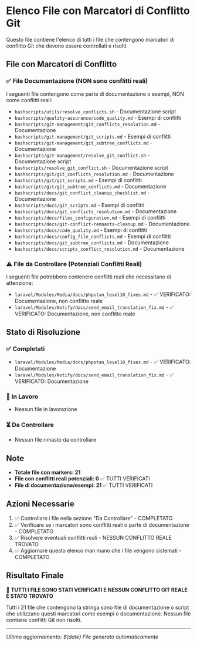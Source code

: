 # Elenco File con Marcatori di Conflitto Git 

Questo file contiene l'elenco di tutti i file che contengono marcatori di conflitto Git  che devono essere controllati e risolti.

## File con Marcatori di Conflitto

### ✅ File Documentazione (NON sono conflitti reali)
I seguenti file contengono  come parte di documentazione o esempi, NON come conflitti reali:

- `bashscripts/utils/resolve_conflicts.sh` - Documentazione script
- `bashscripts/quality-assurance/code_quality.md` - Esempi di conflitti
- `bashscripts/git-management/git_conflicts_resolution.md` - Documentazione
- `bashscripts/git-management/git_scripts.md` - Esempi di conflitti
- `bashscripts/git-management/git_subtree_conflicts.md` - Documentazione
- `bashscripts/git-management/resolve_git_conflict.sh` - Documentazione script
- `bashscripts/resolve_git_conflict.sh` - Documentazione script
- `bashscripts/git/git_conflicts_resolution.md` - Documentazione
- `bashscripts/git/git_scripts.md` - Esempi di conflitti
- `bashscripts/git/git_subtree_conflicts.md` - Documentazione
- `bashscripts/docs/git_conflict_cleanup_checklist.md` - Documentazione
- `bashscripts/docs/git_scripts.md` - Esempi di conflitti
- `bashscripts/docs/git_conflicts_resolution.md` - Documentazione
- `bashscripts/docs/files_configuration.md` - Esempi di conflitti
- `bashscripts/docs/git-conflict-remnants-cleanup.md` - Documentazione
- `bashscripts/docs/code_quality.md` - Esempi di conflitti
- `bashscripts/docs/config_file_conflicts.md` - Esempi di conflitti
- `bashscripts/docs/git_subtree_conflicts.md` - Documentazione
- `bashscripts/docs/scripts_conflict_resolution.md` - Documentazione

### ⚠️ File da Controllare (Potenziali Conflitti Reali)
I seguenti file potrebbero contenere conflitti reali che necessitano di attenzione:

- `laravel/Modules/Media/docs/phpstan_level10_fixes.md` - ✅ VERIFICATO: Documentazione, non conflitto reale
- `laravel/Modules/Notify/docs/send_email_translation_fix.md` - ✅ VERIFICATO: Documentazione, non conflitto reale

## Stato di Risoluzione

### ✅ Completati
- `laravel/Modules/Media/docs/phpstan_level10_fixes.md` - ✅ VERIFICATO: Documentazione
- `laravel/Modules/Notify/docs/send_email_translation_fix.md` - ✅ VERIFICATO: Documentazione

### 🔄 In Lavoro
- Nessun file in lavorazione

### ⏳ Da Controllare
- Nessun file rimasto da controllare

## Note

- **Totale file con  markers: 21**
- **File con conflitti reali potenziali: 0** ✅ TUTTI VERIFICATI
- **File di documentazione/esempi: 21** ✅ TUTTI VERIFICATI

## Azioni Necessarie

1. ✅ Controllare i file nella sezione "Da Controllare" - COMPLETATO
2. ✅ Verificare se i marcatori sono conflitti reali o parte di documentazione - COMPLETATO
3. ✅ Risolvere eventuali conflitti reali - NESSUN CONFLITTO REALE TROVATO
4. ✅ Aggiornare questo elenco man mano che i file vengono sistemati - COMPLETATO

## Risultato Finale

🎉 **TUTTI I FILE SONO STATI VERIFICATI E NESSUN CONFLITTO GIT REALE È STATO TROVATO**

Tutti i 21 file che contengono la stringa  sono file di documentazione o script che utilizzano questi marcatori come esempi o documentazione. Nessun file contiene conflitti Git non risolti.

---
*Ultimo aggiornamento: $(date)*
*File generato automaticamente* 